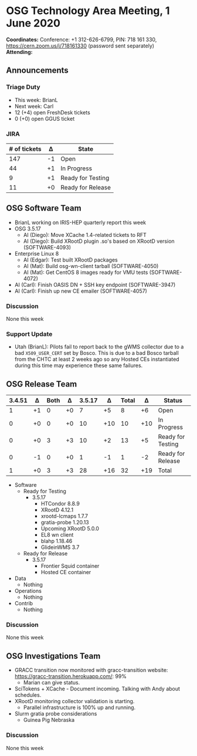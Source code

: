 # OSG Technology Area Meeting,  1 June 2020

**Coordinates:** Conference: +1 312-626-6799, PIN: 718 161 330, <https://cern.zoom.us/j/718161330> (password sent separately)  
**Attending:**   


## Announcements


### Triage Duty

-   This week: BrianL
-   Next week: Carl
-   12 (+4) open FreshDesk tickets
-   0 (+0) open GGUS ticket


### JIRA

| # of tickets | &Delta; | State             |
|------------ |------- |----------------- |
| 147          | -1      | Open              |
| 44           | +1      | In Progress       |
| 9            | +1      | Ready for Testing |
| 11           | +0      | Ready for Release |


## OSG Software Team

-   BrianL working on IRIS-HEP quarterly report this week
-   OSG 3.5.17  
    -   AI (Diego): Move XCache 1.4-related tickets to RFT
    -   AI (Diego): Build XRootD plugin .so's based on XRootD version (SOFTWARE-4093)
-   Enterprise Linux 8  
    -   AI (Edgar): Test built XRootD packages
    -   AI (Mat): Build osg-wn-client tarball (SOFTWARE-4050)
    -   AI (Mat): Get CentOS 8 images ready for VMU tests (SOFTWARE-4072)
-   AI (Carl): Finish OASIS DN + SSH key endpoint (SOFTWARE-3947)
-   AI (Carl): Finish up new CE emailer (SOFTWARE-4057)


### Discussion

None this week  


### Support Update

-   Utah (BrianL): Pilots fail to report back to the gWMS collector due to a bad `X509_USER_CERT` set by Bosco. This is due to a bad Bosco tarball from the CHTC at least 2 weeks ago so any Hosted CEs instantiated during this time may experience these same failures.


## OSG Release Team

| 3.4.51 | &Delta; | Both | &Delta; | 3.5.17 | &Delta; | Total | &Delta; | Status            |
| ------ | ------- | ---- | ------- | ------ | ------- | ----- | ------- | ----------------- |
| 1      | +1      | 0    | +0      | 7      | +5      | 8     | +6      | Open              |
| 0      | +0      | 0    | +0      | 10     | +10     | 10    | +10     | In Progress       |
| 0      | +0      | 3    | +3      | 10     | +2      | 13    | +5      | Ready for Testing |
| 0      | -1      | 0    | +0      | 1      | -1      | 1     | -2      | Ready for Release |
| 1      | +0      | 3    | +3      | 28     | +16     | 32    | +19     | Total             |

-   Software  
    -   Ready for Testing  
        -   3.5.17  
            -   HTCondor 8.8.9
            -   XRootD 4.12.1
            -   xrootd-lcmaps 1.7.7
            -   gratia-probe 1.20.13
            -   Upcoming XRootD 5.0.0
            -   EL8 wn client
            -   blahp 1.18.46
            -   GlideinWMS 3.7
    -   Ready for Release  
        -   3.5.17  
            -   Frontier Squid container
            -   Hosted CE container
-   Data  
    -   Nothing
-   Operations  
    -   Nothing
-   Contrib  
    -   Nothing


### Discussion

None this week  


## OSG Investigations Team

-   GRACC transition now monitored with gracc-transition website: <https://gracc-transition.herokuapp.com/>: 99%  
    -   Marian can give status.
-   SciTokens + XCache - Document incoming.  Talking with Andy about schedules.
-   XRootD monitoring collector validation is starting.  
    -   Parallel infrastructure is 100% up and running.
-   Slurm gratia probe considerations  
    -   Guinea Pig Nebraska


### Discussion

None this week
